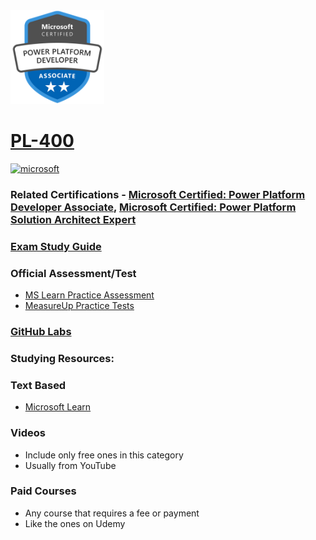 <img src="/Images/certs/pl-400.png" width="150" height="150">

# [PL-400](https://learn.microsoft.com/certifications/exams/pl-400)

<a href='https://learn.microsoft.com/en-us/certifications/browse/?type=role-based&levels=intermediate' target="_blank"><img alt='microsoft' src='https://img.shields.io/badge/associate-100000?style=for-the-badge&logo=microsoft&logoColor=white&labelColor=0078D4&color=212221'/></a> 

### Related Certifications - [Microsoft Certified: Power Platform Developer Associate](https://learn.microsoft.com/en-us/certifications/power-platform-developer-associate), [Microsoft Certified: Power Platform Solution Architect Expert](https://learn.microsoft.com/en-us/certifications/power-platform-solution-architect-expert)

### [Exam Study Guide](https://aka.ms/pl400-studyguide)

### Official Assessment/Test
- [MS Learn Practice Assessment](https://learn.microsoft.com/certifications/exams/pl-400/practice/assessment?assessment-type=practice&assessmentId=66)
- [MeasureUp Practice Tests](https://www.measureup.com/microsoft-practice-test-pl-400-microsoft-power-platform-developer.html)

### [GitHub Labs](https://github.com/MicrosoftLearning/PL-400_Microsoft-Power-Platform-Developer/tree/master/Instructions/Labs)

### Studying Resources:

### Text Based
- [Microsoft Learn](https://learn.microsoft.com/certifications/exams/pl-400)
### Videos
- Include only free ones in this category
- Usually from YouTube
### Paid Courses
- Any course that requires a fee or payment
- Like the ones on Udemy

